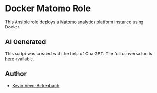 # Docker Matomo Role

This Ansible role deploys a [Matomo](https://matomo.org/) analytics platform instance using Docker.

## AI Generated
This script was created with the help of ChatGPT. The full conversation is [here](https://chat.openai.com/share/49e0c7e4-a2af-4a04-adad-7a735bdd85c4) available.

## Author
-  [Kevin Veen-Birkenbach](https://www.veen.world/)